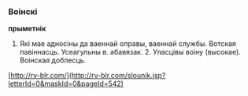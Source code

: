 ### Воінскі
**прыметнік**

1. Які мае адносіны да ваеннай оправы, ваеннай службы. Вотская павіннасць. Усеагульны в. абавязак. 2. Уласцівы воіну (высокае). Воінская доблесць.

<a rel="author">[http://rv-blr.com/](http://rv-blr.com/slounik.jsp?letterId=0&maskId=0&pageId=542)</a>
